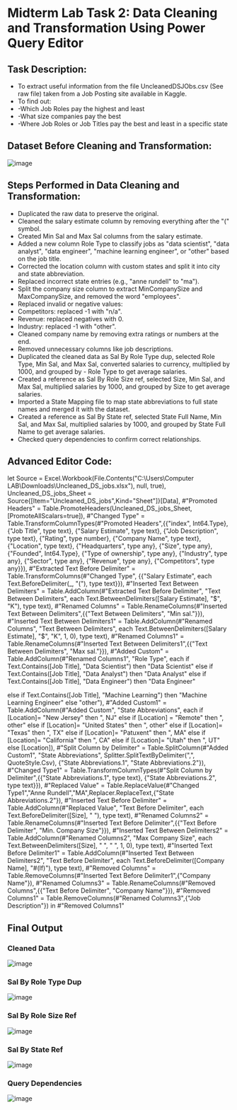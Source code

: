 # Midterm Lab Task 2: Data Cleaning and Transformation Using Power Query Editor

## Task Description: 
- To extract useful information from the file UncleanedDSJObs.csv (See raw file) taken from a Job Posting site available in Kaggle.
- To find out:
- -Which Job Roles pay the highest and least
- -What size companies pay the best
- -Where Job Roles or Job Titles pay the best and least in a specific state
## Dataset Before Cleaning and Transformation:
![image](https://github.com/user-attachments/assets/8a211192-bc15-4f74-a69f-49a64e1cac4e)


## Steps Performed in Data Cleaning and Transformation:
- Duplicated the raw data to preserve the original.
- Cleaned the salary estimate column by removing everything after the "(" symbol.
- Created Min Sal and Max Sal columns from the salary estimate.
- Added a new column Role Type to classify jobs as "data scientist", "data analyst", "data engineer", "machine learning engineer", or "other" based on the job title.
- Corrected the location column with custom states and split it into city and state abbreviation.
- Replaced incorrect state entries (e.g., "anne rundell" to "ma").
- Split the company size column to extract MinCompanySize and MaxCompanySize, and removed the word "employees".
- Replaced invalid or negative values:
- Competitors: replaced -1 with "n/a".
- Revenue: replaced negatives with 0.
- Industry: replaced -1 with "other".
- Cleaned company name by removing extra ratings or numbers at the end.
- Removed unnecessary columns like job descriptions.
- Duplicated the cleaned data as Sal By Role Type dup, selected Role Type, Min Sal, and Max Sal, converted salaries to currency, multiplied by 1000, and grouped by - Role Type to get average salaries.
- Created a reference as Sal By Role Size ref, selected Size, Min Sal, and Max Sal, multiplied salaries by 1000, and grouped by Size to get average salaries.
- Imported a State Mapping file to map state abbreviations to full state names and merged it with the dataset.
- Created a reference as Sal By State ref, selected State Full Name, Min Sal, and Max Sal, multiplied salaries by 1000, and grouped by State Full Name to get average salaries.
- Checked query dependencies to confirm correct relationships.

## Advanced Editor Code:
let
    Source = Excel.Workbook(File.Contents("C:\Users\Computer LAB\Downloads\Uncleaned_DS_jobs.xlsx"), null, true),
    Uncleaned_DS_jobs_Sheet = Source{[Item="Uncleaned_DS_jobs",Kind="Sheet"]}[Data],
    #"Promoted Headers" = Table.PromoteHeaders(Uncleaned_DS_jobs_Sheet, [PromoteAllScalars=true]),
    #"Changed Type" = Table.TransformColumnTypes(#"Promoted Headers",{{"index", Int64.Type}, {"Job Title", type text}, {"Salary Estimate", type text}, {"Job Description", type text}, {"Rating", type number}, {"Company Name", type text}, {"Location", type text}, {"Headquarters", type any}, {"Size", type any}, {"Founded", Int64.Type}, {"Type of ownership", type any}, {"Industry", type any}, {"Sector", type any}, {"Revenue", type any}, {"Competitors", type any}}),
    #"Extracted Text Before Delimiter" = Table.TransformColumns(#"Changed Type", {{"Salary Estimate", each Text.BeforeDelimiter(_, "("), type text}}),
    #"Inserted Text Between Delimiters" = Table.AddColumn(#"Extracted Text Before Delimiter", "Text Between Delimiters", each Text.BetweenDelimiters([Salary Estimate], "$", "K"), type text),
    #"Renamed Columns" = Table.RenameColumns(#"Inserted Text Between Delimiters",{{"Text Between Delimiters", "Min sal."}}),
    #"Inserted Text Between Delimiters1" = Table.AddColumn(#"Renamed Columns", "Text Between Delimiters", each Text.BetweenDelimiters([Salary Estimate], "$", "K", 1, 0), type text),
    #"Renamed Columns1" = Table.RenameColumns(#"Inserted Text Between Delimiters1",{{"Text Between Delimiters", "Max sal."}}),
    #"Added Custom" = Table.AddColumn(#"Renamed Columns1", "Role Type", each if Text.Contains([Job Title], "Data Scientist") then
"Data Scientist"
else if Text.Contains([Job Title], "Data Analyst") then
"Data Analyst"
else if Text.Contains([Job Title], "Data Engineer") then
"Data Engineer"

else if Text.Contains([Job Title], "Machine Learning") then
"Machine Learning Engineer"
else
"other"),
    #"Added Custom1" = Table.AddColumn(#"Added Custom", "State Abbreviations", each if [Location]= "New Jersey" then ", NJ"
else if [Location] = "Remote" then ", other"
else if [Location]= "United States" then ", other"
else if [Location]= "Texas" then ", TX"
else if [Location]= "Patuxent" then ", MA"
else if [Location]= "California" then ", CA"
else if [Location]= "Utah" then ", UT"
else [Location]),
    #"Split Column by Delimiter" = Table.SplitColumn(#"Added Custom1", "State Abbreviations", Splitter.SplitTextByDelimiter(",", QuoteStyle.Csv), {"State Abbreviations.1", "State Abbreviations.2"}),
    #"Changed Type1" = Table.TransformColumnTypes(#"Split Column by Delimiter",{{"State Abbreviations.1", type text}, {"State Abbreviations.2", type text}}),
    #"Replaced Value" = Table.ReplaceValue(#"Changed Type1","Anne Rundell","MA",Replacer.ReplaceText,{"State Abbreviations.2"}),
    #"Inserted Text Before Delimiter" = Table.AddColumn(#"Replaced Value", "Text Before Delimiter", each Text.BeforeDelimiter([Size], " "), type text),
    #"Renamed Columns2" = Table.RenameColumns(#"Inserted Text Before Delimiter",{{"Text Before Delimiter", "Min. Company Size"}}),
    #"Inserted Text Between Delimiters2" = Table.AddColumn(#"Renamed Columns2", "Max Company Size", each Text.BetweenDelimiters([Size], " ", " ", 1, 0), type text),
    #"Inserted Text Before Delimiter1" = Table.AddColumn(#"Inserted Text Between Delimiters2", "Text Before Delimiter", each Text.BeforeDelimiter([Company Name], "#(lf)"), type text),
    #"Removed Columns" = Table.RemoveColumns(#"Inserted Text Before Delimiter1",{"Company Name"}),
    #"Renamed Columns3" = Table.RenameColumns(#"Removed Columns",{{"Text Before Delimiter", "Company Name"}}),
    #"Removed Columns1" = Table.RemoveColumns(#"Renamed Columns3",{"Job Description"})
in
    #"Removed Columns1"


## Final Output
### Cleaned Data
![image](https://github.com/user-attachments/assets/077daa3f-2cb6-4226-8c45-c751f709383b)


### Sal By Role Type Dup
![image](https://github.com/user-attachments/assets/62fe2655-d5b2-4698-b27a-c916a43c1dd9)



### Sal By Role Size Ref
![image](https://github.com/user-attachments/assets/2cda21a0-228d-4a2b-99e9-2adf2ee59bf3)


### Sal By State Ref
![image](https://github.com/user-attachments/assets/b1636d15-e9e3-4f9c-9909-11bb1c7cc26e)



### Query Dependencies
![image](https://github.com/user-attachments/assets/a6d095c6-f479-4f1a-8919-5c37fd631c2c)
